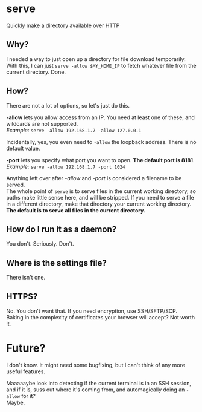 # serve
Quickly make a directory available over HTTP

## Why?
I needed a way to just open up a directory for file download temporarily. With this, I can just `serve -allow $MY_HOME_IP` to fetch whatever file from the current directory. Done.

## How?

There are not a lot of options, so let's just do this.

**-allow** lets you allow access from an IP. You need at least one of these, and wildcards are not supported.  
*Example:* `serve -allow 192.168.1.7 -allow 127.0.0.1`

Incidentally, yes, you even need to `-allow` the loopback address. There is no default value.

**-port** lets you specify what port you want to open. **The default port is 8181**.  
*Example:* `serve -allow 192.168.1.7 -port 1024`

Anything left over after *-allow* and *-port* is considered a filename to be served.  
The whole point of `serve` is to serve files in the current working directory, so paths make little sense here, and will be stripped. If you need to serve a file in a different directory, make that directory your current working directory.  
**The default is to serve all files in the current directory.**

## How do I run it as a daemon?

You don't. Seriously. Don't.

## Where is the settings file?

There isn't one.

## HTTPS?

No. You don't want that. If you need encryption, use SSH/SFTP/SCP.  
Baking in the complexity of certificates your browser will accept? Not worth it.

# Future?
I don't know. It might need some bugfixing, but I can't think of any more useful features.

Maaaaaybe look into detecting if the current terminal is in an SSH session, and if it is, suss out where it's coming from, and automagically doing an `-allow` for it?  
Maybe.
